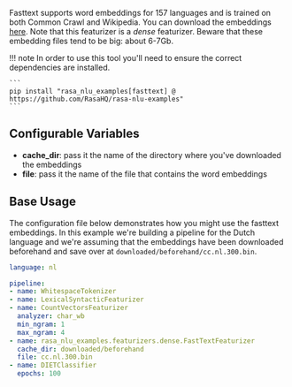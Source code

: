 Fasttext supports word embeddings for 157 languages and is trained on both Common Crawl and Wikipedia. You can download the embeddings
[here](https://fasttext.cc/docs/en/crawl-vectors.html#models). Note that this featurizer is a *dense* featurizer. Beware that these embedding files tend to be big: about 6-7Gb.

!!! note
    In order to use this tool you'll need to ensure the correct dependencies are installed.

    ```
    pip install "rasa_nlu_examples[fasttext] @ https://github.com/RasaHQ/rasa-nlu-examples"
    ```


## Configurable Variables

- **cache_dir**: pass it the name of the directory where you've downloaded the embeddings
- **file**: pass it the name of the file that contains the word embeddings

## Base Usage

The configuration file below demonstrates how you might use the fasttext embeddings. In this example
we're building a pipeline for the Dutch language and we're assuming that the embeddings have been
downloaded beforehand and save over at `downloaded/beforehand/cc.nl.300.bin`.

```yaml
language: nl

pipeline:
- name: WhitespaceTokenizer
- name: LexicalSyntacticFeaturizer
- name: CountVectorsFeaturizer
  analyzer: char_wb
  min_ngram: 1
  max_ngram: 4
- name: rasa_nlu_examples.featurizers.dense.FastTextFeaturizer
  cache_dir: downloaded/beforehand
  file: cc.nl.300.bin
- name: DIETClassifier
  epochs: 100
```
